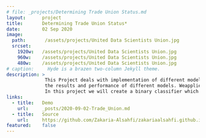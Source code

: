 ```yaml
---
# file: _projects/Determining Trade Union Status.md
layout:      project
title:       Determining Trade Union Status*
date:        02 Sep 2020
image:
  path:       /assets/projects/United Data Scientists Union.jpg
  srcset:
    1920w:   /assets/projects/United Data Scientists Union.jpg
    960w:    /assets/projects/United Data Scientists Union.jpg
    480w:    /assets/projects/United Data Scientists Union.jpg
# caption:     Hyde is a brazen two-column Jekyll theme.
description: >
              This Project deals with implementation of different models and doing preprocessing with the data in order to compare 
              the results and performance of different models. Weapplied statistical techniques to see which model is performing best. 
              In this project we will create a binary classifier which will predict that either the data scientist will remaina USDU member or not.
links:
  - title:   Demo
    url:     _posts/2020-09-02-Trade_Union.md
  - title:   Source
    url:     https://github.com/Zakaria-Alsahfi/zakariaalsahfi.github.io/blob/cfb388cf10ec30f210c6b4699678e7da5a6ce8da/_posts/2020-09-02-Trade_Union.md
featured:    false
---
```

